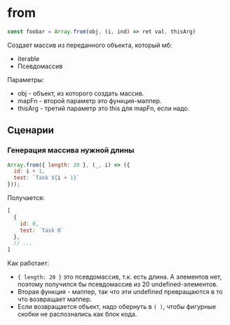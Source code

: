 # from

```javascript
const foobar = Array.from(obj, (i, ind) => ret val, thisArg)
```

Создает массив из переданного объекта, который мб:

* iterable
* Псевдомассив

Параметры:

* obj - объект, из которого создать массив.
* mapFn - второй параметр это функция-маппер.
* thisArg - третий параметр это this для mapFn, если надо.



## Сценарии

### Генерация массива нужной длины

```javascript
Array.from({ length: 20 }, (_, i) => ({
  id: i + 1,
  test: `Task ${i + 1}`
}));
```

Получается:

```javascript
[
  {
    id: 0,
    test: `Task 0`
  },
  // ...
]
```

Как работает:

* `{ length: 20 }`  это псевдомассив, т.к. есть длина. А элементов нет, поэтому получился бы псевдомассив из 20 undefined-элементов.
* Вторая функция - маппер, так что эти undefined превращаются в то что возвращает маппер.
* Если возвращается объект, надо обернуть в `( )`, чтобы фигурные скобки не распознались как блок кода.